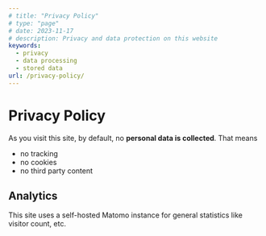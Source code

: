 ```yaml
---
# title: "Privacy Policy"
# type: "page"
# date: 2023-11-17
# description: Privacy and data protection on this website
keywords:
  - privacy
  - data processing
  - stored data
url: /privacy-policy/
---
```


# Privacy Policy

As you visit this site, by default, no **personal data is collected**. That means

- no tracking
- no cookies
- no third party content

## Analytics

This site uses a self-hosted Matomo instance for general statistics like visitor count, etc.

